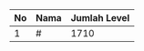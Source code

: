 | No | Nama            | Jumlah Level |
|----|-----------------|--------------|
| 1  | #    |    1710        |
